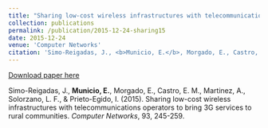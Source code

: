 ```yaml
---
title: "Sharing low-cost wireless infrastructures with telecommunications operators to bring 3G services to rural communities"
collection: publications
permalink: /publication/2015-12-24-sharing15
date: 2015-12-24
venue: 'Computer Networks'
citation: 'Simo-Reigadas, J., <b>Municio, E.</b>, Morgado, E., Castro, E. M., Martinez, A., Solorzano, L. F., & Prieto-Egido, I. (2015). Sharing low-cost wireless infrastructures with telecommunications operators to bring 3G services to rural communities. <i>Computer Networks</i>, 93, 245-259'
---
```


[Download paper here](https://www.researchgate.net/profile/Javier-Simo/publication/282407763_Sharing_low-cost_wireless_infrastructures_with_telecommunications_operators_to_bring_3G_services_to_rural_communities/links/5aaf73fca6fdcc1bc0bcbbce/Sharing-low-cost-wireless-infrastructures-with-telecommunications-operators-to-bring-3G-services-to-rural-communities.pdf)

Simo-Reigadas, J., <b>Municio, E.</b>, Morgado, E., Castro, E. M., Martinez, A., Solorzano, L. F., & Prieto-Egido, I. (2015). Sharing low-cost wireless infrastructures with telecommunications operators to bring 3G services to rural communities. <i>Computer Networks</i>, 93, 245-259.